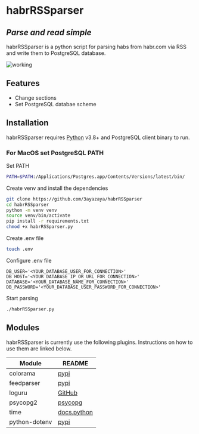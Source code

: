 # habrRSSparser
## _Parse and read simple_

habrRSSparser is a python script for parsing habs from habr.com via RSS and write them to PostgreSQL database.

![working](https://user-images.githubusercontent.com/22868859/144743169-b5e1cb37-26bf-4504-bfae-b900ec2dbc63.gif)

## Features


- Change sections
- Set PostgreSQL databae scheme

## Installation

habrRSSparser requires [Python](https://www.python.org/) v3.8+  and PostgreSQL client binary to run.

### For MacOS set PostgreSQL PATH

Set PATH

```sh
PATH=$PATH:/Applications/Postgres.app/Contents/Versions/latest/bin/
```

Create venv and install the dependencies

```sh
git clone https://github.com/3ayazaya/habrRSSparser
cd habrRSSparser
python -m venv venv
source venv/bin/activate
pip install -r requirements.txt
chmod +x habrRSSparser.py
```

Create .env file

```sh
touch .env
```

Configure .env file

```
DB_USER='<YOUR_DATABASE_USER_FOR_CONNECTION>'
DB_HOST='<YOUR_DATABASE_IP_OR_URL_FOR_CONNECTION>'
DATABASE='<YOUR_DATABASE_NAME_FOR_CONNECTION>'
DB_PASSWORD='<YOUR_DATABASE_USER_PASSWORD_FOR_CONNECTION>'
```

Start parsing
```sh
./habrRSSparser.py
```
## Modules

habrRSSparser is currently use the following plugins.
Instructions on how to use them are linked below.

| Module | README |
| ------ | ------ |
| colorama | [pypi](https://pypi.org/project/colorama/) |
| feedparser | [pypi](https://pypi.org/project/feedparser/) |
| loguru | [GitHub](https://github.com/Delgan/loguru) |
| psycopg2 | [psycopg](https://www.psycopg.org/docs/) |
| time | [docs.python](https://docs.python.org/3/library/time.html) |
| python-dotenv | [pypi](https://pypi.org/project/python-dotenv/) |

